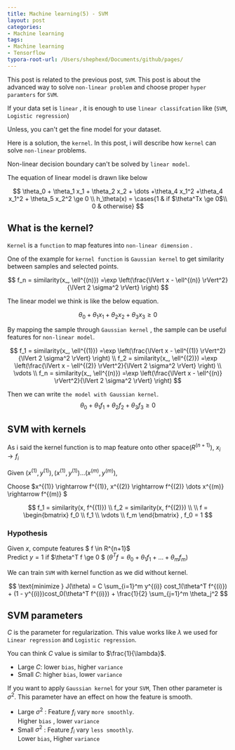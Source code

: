 ```yaml
---
title: Machine learning(5) - SVM
layout: post
categories:
- Machine learning
tags:
- Machine learning
- Tensorflow
typora-root-url: /Users/shephexd/Documents/github/pages/
---
```


This post is related to the previous post, `SVM`. This post is about the advanced way to solve `non-linear problem` and choose proper `hyper paramters` for `SVM`.



If your data set is `linear` , it is enough to use `linear classifcation` like (`SVM`, `Logistic regression`)



Unless, you can't get the fine model for your dataset.

Here is a solution, the `kernel`. In this post, i will describe how `kernel` can solve  `non-linear` problems.



<!--more-->



Non-linear decision boundary can't be solved by `linear model`.

The equation of linear model is drawn like below


$$
\theta_0 + \theta_1 x_1 + \theta_2 x_2 + \dots +\theta_4 x_1^2 +\theta_4 x_1^2 + \theta_5 x_2^2 \ge 0 \\
h_\theta(x) = \cases{1 & if  $\theta^Tx \ge 0$\\ 0 & otherwise}
$$




## What is the kernel?

`Kernel` is a `function` to map features into `non-linear dimension` .





One of the example for `kernel function` is `Gaussian kernel` to get similarity between samples and selected points.


$$
f_n = similarity(x_, \ell^{(n)}) =\exp \left(\frac{\lVert x - \ell^{(n)} \rVert^2}{\lVert 2 \sigma^2 \rVert} \right)
$$


The linear model we think is like the below equation.


$$
\theta_0 + \theta_1 x_1 + \theta_2 x_2 + \theta_3 x_3 \ge 0
$$


By mapping the sample through `Gaussian kernel` , the sample can be useful features for `non-linear model`.




$$
f_1 = similarity(x_, \ell^{(1)}) =\exp \left(\frac{\lVert x - \ell^{(1)} \rVert^2}{\lVert 2 \sigma^2 \rVert} \right) \\
f_2 = similarity(x_, \ell^{(2)}) =\exp \left(\frac{\lVert x - \ell^{(2)} \rVert^2}{\lVert 2 \sigma^2 \rVert} \right) \\
\vdots \\
f_n = similarity(x_, \ell^{(n)}) =\exp \left(\frac{\lVert x - \ell^{(n)} \rVert^2}{\lVert 2 \sigma^2 \rVert} \right)
$$


Then we can write `the model with Gaussian kernel`.
$$
\theta_0 + \theta_1 f_1 + \theta_2 f_2 + \theta_3 f_3 \ge 0
$$



## SVM with kernels

As i said the kernel function is to map feature onto other space($R^{(n+1)}$), $x_i \to f_i$



Given $(x^{(1)}, y^{(1)}), (x^{(1)}, y^{(1)}) \dots (x^{(m)}, y^{(m)})$,  

Choose $x^{(1)} \rightarrow f^{(1)},  x^{(2)} \rightarrow f^{(2)} \dots  x^{(m)} \rightarrow f^{(m)} $



$$
f_1 = similarity(x, f^{(1)}) \\
f_2 = similarity(x, f^{(2)}) \\
\\
f = 
\begin{bmatrix}
f_0 \\ f_1 \\ \vdots \\ f_m
\end{bmatrix}
, f_0 = 1
$$



### Hypothesis

Given $x$, compute features $ f \in R^{n+1}$  
Predict $y=1$ if $\theta^T f \ge 0 $ $(\theta^T f =\theta_0 + \theta_1 f_1 + \dots + \theta_m f_m  )$



We can train `SVM` with kernel function as we did without kernel.


$$
\text{minimize } J(\theta)  = C \sum_{i=1}^m y^{(i)} cost_1(\theta^T f^{(i)}) + (1 - y^{(i)})cost_0(\theta^T f^{(i)}) + \frac{1}{2} \sum_{j=1}^m \theta_j^2
$$


## SVM parameters



$C$ is the parameter for regularization. This value works like $\lambda$ we used for `Linear regression` and `Logistic regression`.



You can think $C$ value is similar to $\frac{1}{\lambda}$.

-   Large $C$: lower `bias`, higher `variance`
-   Small $C$: higher `bias`, lower `variance`



If you want to apply `Gaussian kernel` for your `SVM`, Then other parameter is $\sigma^2$. This parameter have an effect on how the feature is smooth.



-   Large $\sigma^2$ : Feature $f_i$ vary `more smoothly`.  
    Higher `bias` , lower `variance`
-   Small $\sigma^2$ : Feature $f_i$ vary `less smoothly`.  
    Lower `bias`, Higher `variance`





